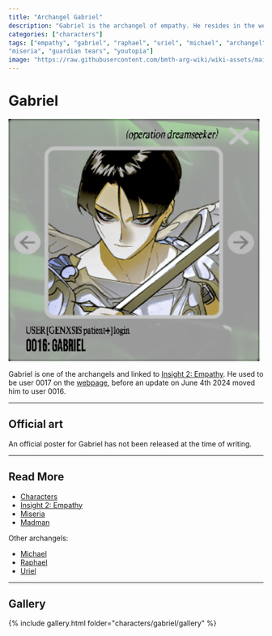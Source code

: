 ```yaml
---
title: "Archangel Gabriel"
description: "Gabriel is the archangel of empathy. He resides in the west of Youtopia, according to Selene's map."
categories: ["characters"]
tags: ["empathy", "gabriel", "raphael", "uriel", "michael", "archangel", "selene's map", 
"miseria", "guardian tears", "youtopia"]
image: "https://raw.githubusercontent.com/bmth-arg-wiki/wiki-assets/main/characters/gabriel/16gabriel.png"
---
```


# Gabriel

![Gabriel's avatar](https://raw.githubusercontent.com/bmth-arg-wiki/wiki-assets/main/characters/gabriel/16gabriel.png)

Gabriel is one of the archangels and linked to [Insight 2: Empathy](../lore/insight2-empathy). 
He used to be user 0017 on the [webpage](../webpage), before an update on June 4th 2024 moved him to 
user 0016.

***

## Official art

An official poster for Gabriel has not been released at the time of writing.

***

## Read More

- [Characters](../characters)
- [Insight 2: Empathy](../lore/insight2-empathy)
- [Miseria](miseria)
- [Madman](madman)

Other archangels:

- [Michael](michael)
- [Raphael](raphael)
- [Uriel](uriel)

***

## Gallery

{% include gallery.html folder="characters/gabriel/gallery" %}